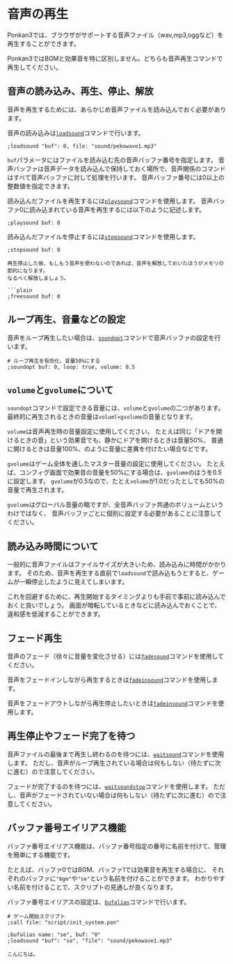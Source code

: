 # 音声の再生

Ponkan3では、ブラウザがサポートする音声ファイル（wav,mp3,oggなど）を再生することができます。

Ponkan3ではBGMと効果音を特に区別しません。どちらも音声再生コマンドで再生してください。

## 音声の読み込み、再生、停止、解放

音声を再生するためには、あらかじめ音声ファイルを読み込んでおく必要があります。

音声の読み込みは[`loadsound`](../ref/command_ref.md#loadsound-sound)コマンドで行います。

```plain
;loadsound "buf": 0, file: "sound/pekowave1.mp3"
```

`buf`パラメータにはファイルを読み込む先の音声バッファ番号を指定します。
音声バッファは音声データを読み込んで保持しておく場所で、音声関係のコマンドはすべて音声バッファに対して処理を行います。
音声バッファ番号には0以上の整数値を指定できます。

読み込んだファイルを再生するには[`playsound`](../ref/command_ref.md#playsound)コマンドを使用します。
音声バッファ0に読み込まれている音声を再生するには以下のように記述します。

```plain
;playsound buf: 0
```

読み込んだファイルを停止するには[`stopsound`](../ref/command_ref.md#stopsound)コマンドを使用します。

```plain
;stopsound buf: 0

再生停止した後、もしもう音声を使わないのであれば、音声を解放しておいたほうがメモリの節約になります。
なるべく解放しましょう。

```plain
;freesound buf: 0
```

## ループ再生、音量などの設定

音声をループ再生したい場合は、[`soundopt`](`../ref/command_ref.md#soundopt`)コマンドで音声バッファの設定を行います。

```plain
# ループ再生を有効化、音量50%にする
;soundopt buf: 0, loop: true, volume: 0.5
```

## `volume`と`gvolume`について

`soundopt`コマンドで設定できる音量には、`volume`と`gvolume`の二つがあります。
最終的に再生されるときの音量は`voluml×gvolume`の音量となります。

`volume`は音声再生時の音量設定に使用してください。
たとえば同じ「ドアを開けるときの音」という効果音でも、静かにドアを開けるときは音量50%、
普通に開けるときは音量100%、のように音量に差異を付けたい場合などです。

`gvolume`はゲーム全体を通したマスター音量の設定に使用してください。
たとえば、コンフィグ画面で効果音の音量を50%にする場合は、`gvolume`のほうを0.5に設定します。
`gvolume`が0.5なので、たとえ`volume`が1.0だったとしても50%の音量で再生されます。

`gvolume`はグローバル音量の略ですが、全音声バッファ共通のボリュームというわけではなく、
音声バッファごとに個別に設定する必要があることに注意してください。

## 読み込み時間について

一般的に音声ファイルはファイルサイズが大きいため、読み込みに時間がかかります。
そのため、音声を再生する直前で`loadsound`で読み込もうとすると、ゲームが一瞬停止したように見えてしまいます。

これを回避するために、再生開始するタイミングよりも手前で事前に読み込んでおくと良いでしょう。
画面が暗転しているときなどに読み込んでおくことで、違和感を低減することができます。

## フェード再生

音声のフェード（徐々に音量を変化させる）には[`fadesound`](`../ref/command_ref.md#fadesound`)コマンドを使用してください。

音声をフェードインしながら再生するときは[`fadeinsound`](`../ref/command_ref.md#fadeinsound-fadein`)コマンドを使用します。

音声をフェードアウトしながら再生停止したいときは[`fadeinsound`](`../ref/command_ref.md#waitsoundstop-waitsound`)コマンドを使用します。

## 再生停止やフェード完了を待つ

音声ファイルの最後まで再生し終わるのを待つには、[`waitsound`](../ref/command_ref.md#waitsoundstop-waitsound)コマンドを使用します。
ただし、音声がループ再生されている場合は何もしない（待たずに次に進む）ので注意してください。

フェードが完了するのを待つには、[`waitsoundstop`](../ref/command_ref.md#waitsoundstop-waitsound)コマンドを使用します。
ただし、音声がフェードされていない場合は何もしない（待たずに次に進む）ので注意してください。

## バッファ番号エイリアス機能

バッファ番号エイリアス機能は、バッファ番号指定の番号に名前を付けて、管理を簡単にする機能です。

たとえば、バッファ0ではBGM、バッファ1では効果音を再生する場合に、
それぞれのバッファに`"bgm"`や`"se"`という名前を付けることができます。
わかりやすい名前を付けることで、スクリプトの見通しが良くなります。

バッファ番号エイリアスの設定は、[`bufalias`](../ref/command_ref.md#bufalias)コマンドで行います。

```plain
# ゲーム開始スクリプト
;call file: "script/init_system.pon"

;bufalias name: "se", buf: "0"
;loadsound "buf": "se", "file": "sound/pekowave1.mp3"

こんにちは。
```
